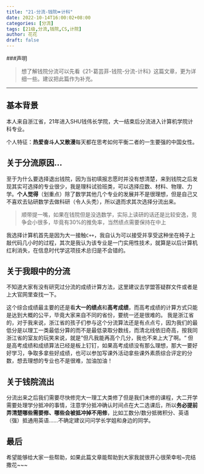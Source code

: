 ```yaml
---
title: "21-分流-钱院⏩计科"
date: 2022-10-14T16:00:02+08:00
categories: [分流]
tags: [21级,分流,钱院,CS,计院]
author: 花花
draft: false
---
```


###声明
> 想了解钱院分流可以先看《21-葛芸菲-钱院-分流-计科》这篇文章，更为详细一些。建议把此篇作为补充。

---

## 基本背景
本人来自浙江省，21年进入SHU钱伟长学院，大一结束后分流进入计算机学院计科专业。

个人特征：**热爱奋斗人又散漫**每天都在思考如何平衡二者的一生要强的中国女性。

## 关于分流原因…
至于为什么要选择退出钱院，因为当初填报志愿时并没有想清楚，来到钱院之后发现其实可选择的专业很少，我是理科试验班类，可以选择应数、材料、物理、力学。**个人觉得**（划重点）除了数学其他几个专业的发展并不是很理想，但是自己又不喜欢去钻研数学去做科研（令人头秃），所以退而求其次选择分流出来。
> 顺带提一嘴，如果在钱院但是没选数学，实际上读研的话还是比较安逸，竞争会小很多，毕竟有30%的推免率，当然绩点需要保持在中上

我选择计算机首先是因为大一接触`C++`，我自认为可以接受并享受这种坐在椅子上敲代码几小时的过程，其次是我认为该专业是一门实用性技术，就算是以后计算机红利消失，在信息时代学这项技术总归是不会错的。

## 关于我眼中的分流
不知道大家有没有研究过分流的成绩计算方法，这里建议去学盟答疑群文件或者是上大官网里查找一下。

这个综合成绩最主要的还是看**大一的绩点**和**高考成绩**，而高考成绩的计算方式只能是达到大概的公平，毕竟大家来自不同的省份，要统一还是很难的。
我是浙江省的，对于我来说，浙江省的孩子们参与这个分流算法还是有点点亏，因为我们的最低分是以理工一类最低分算的而不是最低录取分数线，而清北线依旧奇高，按我同浙江省的室友的玩笑来说，就是“但凡我能再高个几分，我也不来上大了啊。“
但是高考成绩和成绩算法已经是板上钉钉，如果高考成绩没有那么理想，那大一要好好学习，争取多拿些好成绩，也可以参加写课外活动拿些课外素质综合评定的分数，想去理想的专业也不是很难，加油加油！

## 关于钱院流出
分流出来之后我们需要尽快修完大一理工大类修了但是我们未修的课程，大二开学需要处理学分抵冲的事情，注意学分抵冲确认时间点在大二选课后，所以**务必提前弄清楚哪些需要修、哪些会被抵冲掉不用修**，比如工数分/数分抵微积分、英语（强）抵通用英语……不确定建议问问学长学姐和身边的同学。

## 最后
希望能够给大家一些帮助，如果此篇文章能帮助到大家我就很开心很荣幸啦~完结撒花~~~